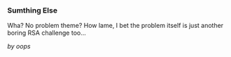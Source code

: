 ### Sumthing Else 

Wha? No problem theme? How lame, I bet the problem itself is just another boring RSA challenge too...

_by oops_
